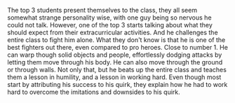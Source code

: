 The top 3 students present themselves to the class, they all seem somewhat strange personality wise, with one guy being so nervous he could not talk. However, one of the top 3 starts talking about what they should expect from their extracurricular activities. And he challenges the entire class to fight him alone. What they don't know is that he is one of the best fighters out there, even compared to pro heroes. Close to number 1. He can warp though solid objects and people, effortlessly dodging attacks by letting them move through his body. He can also move through the ground or through walls. Not only that, but he beats up the entire class and teaches them a lesson in humility, and a lesson in working hard. Even though most start by attributing his success to his quirk, they explain how he had to work hard to overcome the imitations and downsides to his quirk. 